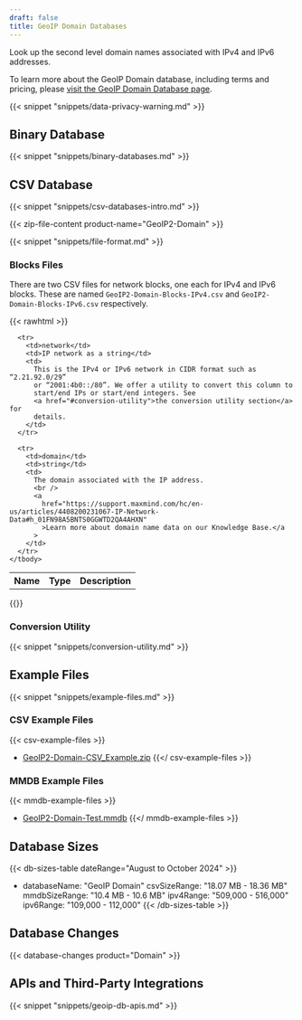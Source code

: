 ```yaml
---
draft: false
title: GeoIP Domain Databases
---
```


Look up the second level domain names associated with IPv4 and IPv6 addresses.

To learn more about the GeoIP Domain database, including terms and pricing,
please
[visit the GeoIP Domain Database page](https://www.maxmind.com/en/geoip2-domain-name-database).

{{< snippet "snippets/data-privacy-warning.md" >}}

## Binary Database

{{< snippet "snippets/binary-databases.md" >}}

## CSV Database

{{< snippet "snippets/csv-databases-intro.md" >}}

{{< zip-file-content product-name="GeoIP2-Domain" >}}

{{< snippet "snippets/file-format.md" >}}

### Blocks Files

There are two CSV files for network blocks, one each for IPv4 and IPv6 blocks.
These are named `GeoIP2-Domain-Blocks-IPv4.csv` and
`GeoIP2-Domain-Blocks-IPv6.csv` respectively.

{{< rawhtml >}}

<div class="table">
  <table>
    <tbody>
      <tr>
        <th>Name</th>
        <th>Type</th>
        <th>Description</th>
      </tr>

      <tr>
        <td>network</td>
        <td>IP network as a string</td>
        <td>
          This is the IPv4 or IPv6 network in CIDR format such as “2.21.92.0/29”
          or “2001:4b0::/80”. We offer a utility to convert this column to
          start/end IPs or start/end integers. See
          <a href="#conversion-utility">the conversion utility section</a> for
          details.
        </td>
      </tr>

      <tr>
        <td>domain</td>
        <td>string</td>
        <td>
          The domain associated with the IP address.
          <br />
          <a
            href="https://support.maxmind.com/hc/en-us/articles/4408200231067-IP-Network-Data#h_01FN98A5BNTS0GGWTD2QA4AHXN"
            >Learn more about domain name data on our Knowledge Base.</a
          >
        </td>
      </tr>
    </tbody>
  </table>
</div>
{{</ rawhtml >}}

### Conversion Utility

{{< snippet "snippets/conversion-utility.md" >}}

## Example Files

{{< snippet "snippets/example-files.md" >}}

### CSV Example Files

{{< csv-example-files >}}

- [GeoIP2-Domain-CSV_Example.zip](/static/GeoIP2-Domain-Example.zip)
  {{</ csv-example-files >}}

### MMDB Example Files

{{< mmdb-example-files >}}

- [GeoIP2-Domain-Test.mmdb](https://github.com/maxmind/MaxMind-DB/blob/main/test-data/GeoIP2-Domain-Test.mmdb)
  {{</ mmdb-example-files >}}

## Database Sizes

<!-- prettier-ignore-start -->

{{< db-sizes-table dateRange="August to October 2024" >}}
- databaseName: "GeoIP Domain"
  csvSizeRange: "18.07 MB - 18.36 MB"
  mmdbSizeRange: "10.4 MB - 10.6 MB"
  ipv4Range: "509,000 - 516,000"
  ipv6Range: "109,000 - 112,000"
{{< /db-sizes-table >}}

<!-- prettier-ignore-end -->

## Database Changes

{{< database-changes product="Domain" >}}

## APIs and Third-Party Integrations

{{< snippet "snippets/geoip-db-apis.md" >}}
